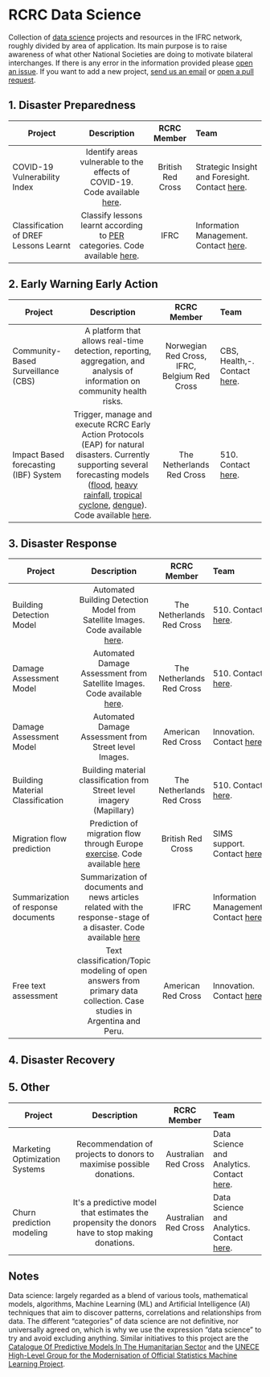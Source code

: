 # RCRC Data Science
Collection of [data science](#datascience) projects and resources in the IFRC network, roughly divided by area of application. Its main purpose is to raise awareness of what other National Societies are doing to motivate bilateral interchanges. If there is any error in the information provided please [open an issue](https://github.com/IFRCGo/rcrc-data-science/issues). If you want to add a new project, [send us an email](mailto:jmargutti@redcross.nl,paola.yela@ifrc.org) or [open a pull request](https://github.com/IFRCGo/rcrc-data-science/pulls).

## 1. Disaster Preparedness
| Project | Description | RCRC Member | Team |
| --------------- | :-----: | :-----: | :----- |
| COVID-19 Vulnerability Index | Identify areas vulnerable to the effects of COVID-19. Code available [here](https://github.com/britishredcrosssociety/covid-19-vulnerability).| British Red Cross | Strategic Insight and Foresight. Contact [here](https://twitter.com/matthewgthomas).| 
| Classification of DREF Lessons Learnt|  Classify lessons learnt according to [PER](https://www.ifrc.org/disaster-preparedness) categories. Code available [here](https://github.com/IFRCGo/DREF-NLP). | IFRC | Information Management. Contact [here](paola.yela@ifrc.org). | 


## 2. Early Warning Early Action
| Project | Description | RCRC Member | Team | 
| --------------- | :-----: | :-----: | :----- |
| Community-Based Surveillance (CBS) | A platform that allows real-time detection, reporting, aggregation, and analysis of information on community health risks.| Norwegian Red Cross, IFRC, Belgium Red Cross | CBS, Health,-. Contact [here](rachel.goodermote@ifrc.org). |
| Impact Based forecasting (IBF) System|  Trigger, manage and execute RCRC Early Action Protocols (EAP) for natural disasters. Currently supporting several forecasting models ([flood](https://github.com/rodekruis/IBF_FLOOD_PIPELINE), [heavy rainfall](https://github.com/rodekruis/IBF-rainfall-pipeline), [tropical cyclone](https://github.com/rodekruis/Typhoon-Impact-based-forecasting-model), [dengue](https://github.com/rodekruis/IBF-dengue-model)). Code available [here](https://github.com/rodekruis/IBF-system).| The Netherlands Red Cross | 510. Contact [here](jmargutti@redcross.nl). |  

## 3. Disaster Response
| Project | Description | RCRC Member | Team | 
| --------------- | :-----: | :-----: | :----- |
| Building Detection Model | Automated Building Detection Model from Satellite Images. Code available [here](https://github.com/rodekruis/automated-building-detection).| The Netherlands Red Cross | 510. Contact [here](jmargutti@redcross.nl). | 
| Damage Assessment Model |  Automated Damage Assessment from Satellite Images. Code available [here](https://github.com/rodekruis/caladrius).| The Netherlands Red Cross | 510. Contact [here](jmargutti@redcross.nl). | 
| Damage Assessment Model |  Automated Damage Assessment from Street level Images. | American Red Cross | Innovation. Contact [here](daniel.joseph@redcross.org). |
| Building Material Classification  | Building material classification from Street level imagery (Mapillary) | The Netherlands Red Cross | 510. Contact [here](jmargutti@redcross.nl). |
| Migration flow prediction | Prediction of migration flow through Europe [exercise](https://medium.com/@Simon_B_Johnson/predicting-migration-flow-through-europe-3b93b0482fcd). Code available [here](https://github.com/SimonbJohnson/greece-15-migration-routes) | British Red Cross | SIMS support. Contact [here](https://twitter.com/Simon_B_Johnson). |
| Summarization of response documents  | Summarization of documents and news articles related with the response-stage of a disaster. Code available [here](https://github.com/IFRCGo/summarization-humanitarian-documents) | IFRC | Information Management. Contact [here](paola.yela@ifrc.org). |
| Free text assessment | Text classification/Topic modeling of open answers from primary data collection. Case studies in Argentina and Peru. | American Red Cross | Innovation. Contact [here](daniel.joseph@redcross.org). |

## 4. Disaster Recovery

## 5. Other
| Project | Description | RCRC Member | Team | 
| --------------- | :-----: | :-----: | :----- | 
| Marketing Optimization Systems | Recommendation of projects to donors to maximise possible donations.| Australian Red Cross | Data Science and Analytics. Contact [here](https://github.com/samarawickrama). | 
| Churn prediction modeling | It's a predictive model that estimates the propensity the donors have to stop making donations. | Australian Red Cross | Data Science and Analytics. Contact [here](https://github.com/samarawickrama). |


## Notes
<a name="datascience">Data science</a>: largely regarded as a blend of various tools, mathematical models, algorithms, Machine Learning (ML) and Artificial Intelligence (AI) techniques that aim to discover patterns, correlations and relationships from data. The different “categories” of data science are not definitive, nor universally agreed on, which is why we use the expression “data science” to try and avoid excluding anything. Similar initiatives to this project are the [Catalogue Of Predictive Models In The Humanitarian Sector](https://centre.humdata.org/catalogue-for-predictive-models-in-the-humanitarian-sector/) and the [UNECE High-Level Group for the Modernisation of Official Statistics Machine Learning Project](https://statswiki.unece.org/display/ML/HLG-MOS+Machine+Learning+Project). 
